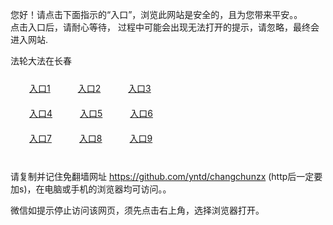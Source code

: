 您好！请点击下面指示的“入口”，浏览此网站是安全的，且为您带来平安。。 <br/>
点击入口后，请耐心等待， 过程中可能会出现无法打开的提示，请忽略，最终会进入网站. </br>

法轮大法在长春<br/>
<div style="padding:10px"><a style="margin:20px" target="_blank" href="https://d1vd484gnpo6lv.cloudfront.net/2Qpsp?lhpyik" id="ccLink1" rel="nofollow">入口1</a> <a target="_blank" style="margin:20px" href="https://d2wl3omtlgsn5v.cloudfront.net/2Qpsp?dxojreg" id="ccLink2" rel="nofollow">入口2</a> <a style="margin:20px" target="_blank" href="https://d8b2y8a9phn8b.cloudfront.net/2Qpsp?azcbye" id="ccLink3" rel="nofollow">入口3</a></div>

<div style="padding:10px" ><a style="margin:20px" target="_blank" href="https://d1vd484gnpo6lv.cloudfront.net/2Qpsp?lhpyik" id="ccLink4" rel="nofollow">入口4</a> <a style="margin:20px" href="https://d2wl3omtlgsn5v.cloudfront.net/2Qpsp?dxojreg" target="_blank" id="ccLink5" rel="nofollow">入口5</a> <a style="margin:20px" href="https://d8b2y8a9phn8b.cloudfront.net/2Qpsp?azcbye" target="_blank" id="ccLink6" rel="nofollow">入口6</a></div>

<div style="padding:10px"><a style="margin:20px" target="_blank" href="https://d1vd484gnpo6lv.cloudfront.net/2Qpsp?lhpyik" id="ccLink7" rel="nofollow">入口7</a> <a style="margin:20px" href="https://d2wl3omtlgsn5v.cloudfront.net/2Qpsp?dxojreg" target="_blank" id="ccLink8" rel="nofollow">入口8</a> <a style="margin:20px" target="_blank" href="https://d8b2y8a9phn8b.cloudfront.net/2Qpsp?azcbye" id="ccLink9" rel="nofollow">入口9</a></div>

<br/>



请复制并记住免翻墙网址 https://github.com/yntd/changchunzx (http后一定要加s)，在电脑或手机的浏览器均可访问。。<br/>

微信如提示停止访问该网页，须先点击右上角，选择浏览器打开。
